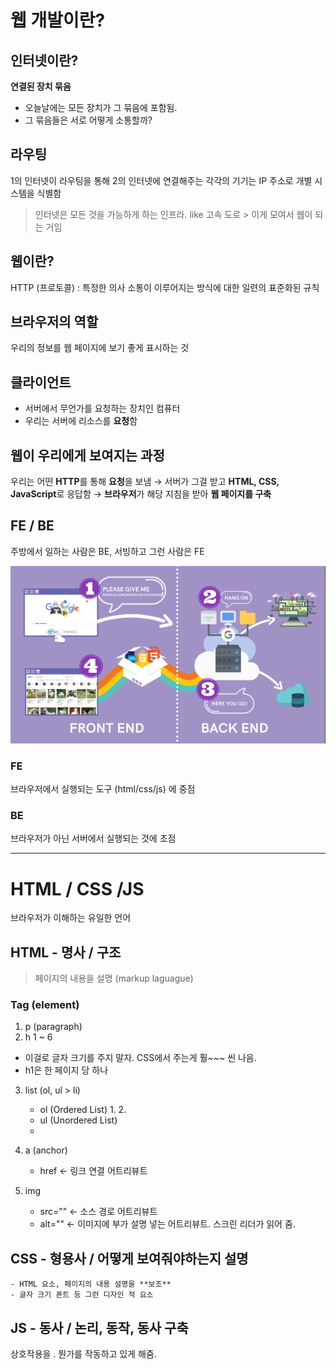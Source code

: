 # 웹 개발이란?

## 인터넷이란?

**연결된 장치 묶음**

- 오늘날에는 모든 장치가 그 묶음에 포함됨.
- 그 묶음들은 서로 어떻게 소통할까?

## 라우팅

1의 인터넷이 라우팅을 통해 2의 인터넷에 연결해주는 각각의 기기는 IP 주소로 개별 시스템을 식별함

> 인터넷은 모든 것을 가능하게 하는 인프라. like 고속 도로 > 이게 모여서 웹이 되는 거임

## 웹이란?

HTTP (프로토콜)
: 특정한 의사 소통이 이루어지는 방식에 대한 일련의 표준화된 규칙

## 브라우저의 역할

우리의 정보를 웹 페이지에 보기 좋게 표시하는 것

## 클라이언트

- 서버에서 무언가를 요청하는 장치인 컴퓨터
- 우리는 서버에 리소스를 **요청**함

## 웹이 우리에게 보여지는 과정

우리는 어떤 **HTTP**를 통해 **요청**을 보냄 → 서버가 그걸 받고 **HTML, CSS, JavaScript**로 응답함 → **브라우저**가 해당 지침을 받아 **웹 페이지를 구축**

## FE / BE

주방에서 일하는 사람은 BE, 서빙하고 그런 사람은 FE

![untitled](https://github.com/Jiyul-Kim/study/blob/main/images/Untitled.png)

### FE

브라우저에서 실행되는 도구 (html/css/js) 에 중점

### BE

브라우저가 아닌 서버에서 실행되는 것에 초점

---

# HTML / CSS /JS

브라우저가 이해하는 유일한 언어

## HTML - 명사 / 구조

> 페이지의 내용을 설명 (markup laguague)

### Tag (element)

1. p (paragraph)
2. h 1 ~ 6

- 이걸로 글자 크기를 주지 말자. CSS에서 주는게 훨~~~ 씬 나음.
- h1은 한 페이지 당 하나

3. list (ol, ul > li)

   - ol (Ordered List)
     1.
     2.
   - ul (Unordered List)
   -

4. a (anchor)

   - href <- 링크 연결 어트리뷰트

5. img

   - src="" <- 소스 경로 어트리뷰트
   - alt="" <- 이미지에 부가 설명 넣는 어트리뷰트. 스크린 리더가 읽어 줌.

## CSS - 형용사 / 어떻게 보여줘야하는지 설명

    - HTML 요소, 페이지의 내용 설명을 **보조**
    - 글자 크기 폰트 등 그런 디자인 적 요소

## JS - 동사 / 논리, 동작, 동사 구축

상호작용을 . 뭔가를 작동하고 있게 해줌.

